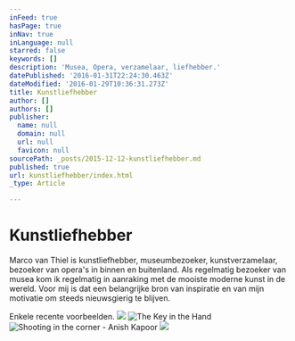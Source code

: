 ```yaml
---
inFeed: true
hasPage: true
inNav: true
inLanguage: null
starred: false
keywords: []
description: 'Musea, Opera, verzamelaar, liefhebber.'
datePublished: '2016-01-31T22:24:30.463Z'
dateModified: '2016-01-29T10:36:31.273Z'
title: Kunstliefhebber
author: []
authors: []
publisher:
  name: null
  domain: null
  url: null
  favicon: null
sourcePath: _posts/2015-12-12-kunstliefhebber.md
published: true
url: kunstliefhebber/index.html
_type: Article

---
```

# Kunstliefhebber

Marco van Thiel is kunstliefhebber, museumbezoeker, kunstverzamelaar, bezoeker van opera's in binnen en buitenland. Als regelmatig bezoeker van musea kom ik regelmatig in aanraking met de mooiste moderne kunst in de wereld. Voor mij is dat een belangrijke bron van inspiratie en van mijn motivatie om steeds nieuwsgierig te blijven. 

Enkele recente voorbeelden.
![](https://s3-us-west-2.amazonaws.com/the-grid-img/p/8adaddc8a6b28daf475072b3f65f3b5b72101344.jpg)
![The Key in the Hand](https://s3-us-west-2.amazonaws.com/the-grid-img/p/bc0054cce5059fd4a555c109df18594bae569d02.jpg)
![Shooting in the corner - Anish Kapoor](https://the-grid-user-content.s3-us-west-2.amazonaws.com/239f0c87-9a73-4771-97c9-4381559e03fc.jpg)
![](https://the-grid-user-content.s3-us-west-2.amazonaws.com/12403652-25c3-4948-b960-bf53f0b598a7.jpg)